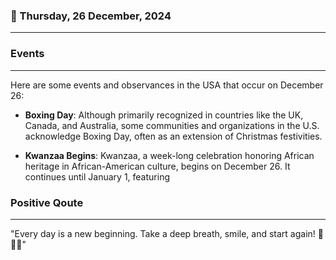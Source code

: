 ### 📅 Thursday, 26 December, 2024
------
### Events
------
Here are some events and observances in the USA that occur on December 26:

- **Boxing Day**: Although primarily recognized in countries like the UK, Canada, and Australia, some communities and organizations in the U.S. acknowledge Boxing Day, often as an extension of Christmas festivities.
  
- **Kwanzaa Begins**: Kwanzaa, a week-long celebration honoring African heritage in African-American culture, begins on December 26. It continues until January 1, featuring
### Positive Qoute
------
"Every day is a new beginning. Take a deep breath, smile, and start again! 🌅😊✨"
